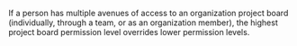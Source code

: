 If a person has multiple avenues of access to an organization project board (individually, through a team, or as an organization member), the highest project board permission level overrides lower permission levels.

